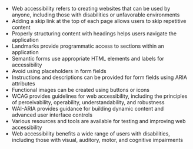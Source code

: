 - Web accessibility refers to creating websites that can be used by anyone, including those with disabilities or unfavorable environments
- Adding a skip link at the top of each page allows users to skip repetitive content
- Properly structuring content with headings helps users navigate the application
- Landmarks provide programmatic access to sections within an application
- Semantic forms use appropriate HTML elements and labels for accessibility
- Avoid using placeholders in form fields
- Instructions and descriptions can be provided for form fields using ARIA attributes
- Functional images can be created using buttons or icons
- WCAG provides guidelines for web accessibility, including the principles of perceivability, operability, understandability, and robustness
- WAI-ARIA provides guidance for building dynamic content and advanced user interface controls
- Various resources and tools are available for testing and improving web accessibility
- Web accessibility benefits a wide range of users with disabilities, including those with visual, auditory, motor, and cognitive impairments